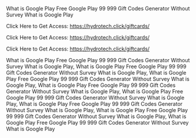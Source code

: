 What is Google Play Free Google Play 99 999 Gift Codes Generator Without Survey What is Google Play

Click Here to Get Access: https://hydrotech.click/giftcards/

Click Here to Get Access: https://hydrotech.click/giftcards/

Click Here to Get Access: https://hydrotech.click/giftcards/

What is Google Play Free Google Play 99 999 Gift Codes Generator Without Survey What is Google Play, What is Google Play Free Google Play 99 999 Gift Codes Generator Without Survey What is Google Play, What is Google Play Free Google Play 99 999 Gift Codes Generator Without Survey What is Google Play, What is Google Play Free Google Play 99 999 Gift Codes Generator Without Survey What is Google Play, What is Google Play Free Google Play 99 999 Gift Codes Generator Without Survey What is Google Play, What is Google Play Free Google Play 99 999 Gift Codes Generator Without Survey What is Google Play, What is Google Play Free Google Play 99 999 Gift Codes Generator Without Survey What is Google Play, What is Google Play Free Google Play 99 999 Gift Codes Generator Without Survey What is Google Play
